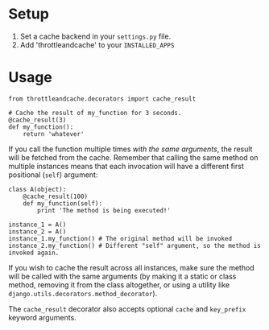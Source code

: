 Setup
============

1. Set a cache backend in your `settings.py` file.
2. Add 'throttleandcache' to your `INSTALLED_APPS`


Usage
=====

    from throttleandcache.decorators import cache_result
    
    # Cache the result of my_function for 3 seconds.
    @cache_result(3)
    def my_function():
        return 'whatever'

If you call the function multiple times *with the same arguments*, the result
will be fetched from the cache. Remember that calling the same method on
multiple instances means that each invocation will have a different first
positional (`self`) argument:

    class A(object):
        @cache_result(100)
        def my_function(self):
            print 'The method is being executed!'

    instance_1 = A()
    instance_2 = A()
    instance_1.my_function() # The original method will be invoked
    instance_2.my_function() # Different "self" argument, so the method is invoked again.

If you wish to cache the result across all instances, make sure the method will
be called with the same arguments (by making it a static or class method, removing it
from the class altogether, or using a utility like
`django.utils.decorators.method_decorator`).

The `cache_result` decorator also accepts optional `cache` and `key_prefix` keyword arguments.